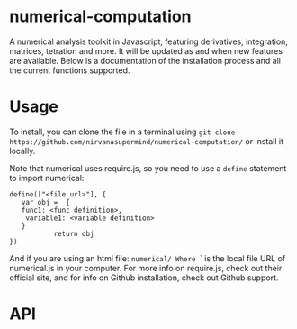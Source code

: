 # numerical-computation
A numerical analysis toolkit in Javascript, featuring derivatives, integration, matrices, tetration and more. It will be updated as and when new features are available. Below is a documentation of the installation process and all the current functions supported.

# Usage
To install, you can clone the file in a terminal using `git clone https://github.com/nirvanasupermind/numerical-computation/` or install it locally. 

Note that numerical uses require.js, so you need to use a `define` statement to import numerical:
```
define(["<file url>"], {
   var obj =  {
   func1: <func definition>,
    variable1: <variable definition>
   }        
           return obj
})
```

And if you are using an html file:
`numerical/
Where `<file url>` is the local file URL of numerical.js in your computer. For more info on require.js, check out their official site, and for info on Github installation, check out Github support.
# API
## 